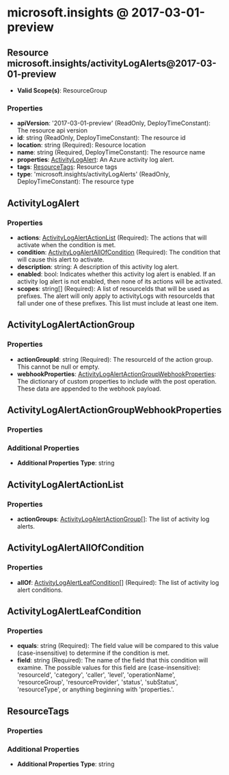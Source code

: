# microsoft.insights @ 2017-03-01-preview

## Resource microsoft.insights/activityLogAlerts@2017-03-01-preview
* **Valid Scope(s)**: ResourceGroup
### Properties
* **apiVersion**: '2017-03-01-preview' (ReadOnly, DeployTimeConstant): The resource api version
* **id**: string (ReadOnly, DeployTimeConstant): The resource id
* **location**: string (Required): Resource location
* **name**: string (Required, DeployTimeConstant): The resource name
* **properties**: [ActivityLogAlert](#activitylogalert): An Azure activity log alert.
* **tags**: [ResourceTags](#resourcetags): Resource tags
* **type**: 'microsoft.insights/activityLogAlerts' (ReadOnly, DeployTimeConstant): The resource type

## ActivityLogAlert
### Properties
* **actions**: [ActivityLogAlertActionList](#activitylogalertactionlist) (Required): The actions that will activate when the condition is met.
* **condition**: [ActivityLogAlertAllOfCondition](#activitylogalertallofcondition) (Required): The condition that will cause this alert to activate.
* **description**: string: A description of this activity log alert.
* **enabled**: bool: Indicates whether this activity log alert is enabled. If an activity log alert is not enabled, then none of its actions will be activated.
* **scopes**: string[] (Required): A list of resourceIds that will be used as prefixes. The alert will only apply to activityLogs with resourceIds that fall under one of these prefixes. This list must include at least one item.

## ActivityLogAlertActionGroup
### Properties
* **actionGroupId**: string (Required): The resourceId of the action group. This cannot be null or empty.
* **webhookProperties**: [ActivityLogAlertActionGroupWebhookProperties](#activitylogalertactiongroupwebhookproperties): The dictionary of custom properties to include with the post operation. These data are appended to the webhook payload.

## ActivityLogAlertActionGroupWebhookProperties
### Properties
### Additional Properties
* **Additional Properties Type**: string

## ActivityLogAlertActionList
### Properties
* **actionGroups**: [ActivityLogAlertActionGroup](#activitylogalertactiongroup)[]: The list of activity log alerts.

## ActivityLogAlertAllOfCondition
### Properties
* **allOf**: [ActivityLogAlertLeafCondition](#activitylogalertleafcondition)[] (Required): The list of activity log alert conditions.

## ActivityLogAlertLeafCondition
### Properties
* **equals**: string (Required): The field value will be compared to this value (case-insensitive) to determine if the condition is met.
* **field**: string (Required): The name of the field that this condition will examine. The possible values for this field are (case-insensitive): 'resourceId', 'category', 'caller', 'level', 'operationName', 'resourceGroup', 'resourceProvider', 'status', 'subStatus', 'resourceType', or anything beginning with 'properties.'.

## ResourceTags
### Properties
### Additional Properties
* **Additional Properties Type**: string

